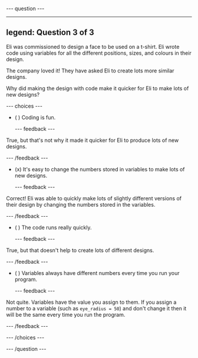 
--- question ---

---
legend: Question 3 of 3
---

Eli was commissioned to design a face to be used on a t-shirt. Eli wrote code using variables for all the different positions, sizes, and colours in their design.

The company loved it! They have asked Eli to create lots more similar designs. 

Why did making the design with code make it quicker for Eli to make lots of new designs?

--- choices ---

- ( ) Coding is fun.

  --- feedback ---

True, but that's not why it made it quicker for Eli to produce lots of new designs.
 
  --- /feedback ---

- (x) It's easy to change the numbers stored in variables to make lots of new designs.

  --- feedback ---

Correct! Eli was able to quickly make lots of slightly different versions of their design by changing the numbers stored in the variables. 

  --- /feedback ---

- ( ) The code runs really quickly.

  --- feedback ---

True, but that doesn't help to create lots of different designs.
  
  --- /feedback ---

- ( ) Variables always have different numbers every time you run your program.

  --- feedback ---

Not quite. Variables have the value you assign to them. If you assign a number to a variable (such as `eye_radius = 50`) and don't change it then it will be the same every time you run the program.  
  
  --- /feedback ---

--- /choices ---

--- /question ---
